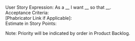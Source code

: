 User Story Expression: As a __ I want __ so that __.  
Acceptance Criteria:  
[Phabricator Link if Applicable]:  
Estimate in Story Points: 

Note: 
Priority will be indicated by order in Product Backlog.